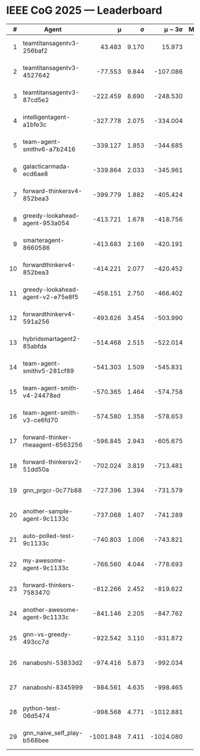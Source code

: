 # IEEE CoG 2025 — Leaderboard

| # | Agent | μ | σ | μ − 3σ | Matches | Updated |
|---:|---|---:|---:|---:|---:|---|
| 1 | teamtitansagentv3-256baf2 | 43.483 | 9.170 | 15.973 | 21376 | 2025-08-25 05:02 |
| 2 | teamtitansagentv3-4527642 | -77.553 | 9.844 | -107.086 | 21030 | 2025-08-25 05:02 |
| 3 | teamtitansagentv3-87cd5e2 | -222.459 | 8.690 | -248.530 | 21646 | 2025-08-25 05:02 |
| 4 | intelligentagent-a1bfe3c | -327.778 | 2.075 | -334.004 | 17828 | 2025-08-25 05:02 |
| 5 | team-agent-smithv6-a7b2416 | -339.127 | 1.853 | -344.685 | 20900 | 2025-08-25 05:02 |
| 6 | galacticarmada-ecd6ae8 | -339.864 | 2.033 | -345.961 | 19500 | 2025-08-25 05:02 |
| 7 | forward-thinkersv4-852bea3 | -399.779 | 1.882 | -405.424 | 17061 | 2025-08-25 05:02 |
| 8 | greedy-lookahead-agent-953a054 | -413.721 | 1.678 | -418.756 | 19308 | 2025-08-25 05:02 |
| 9 | smarteragent-8660586 | -413.683 | 2.169 | -420.191 | 17866 | 2025-08-25 05:02 |
| 10 | forwardthinkerv4-852bea3 | -414.221 | 2.077 | -420.452 | 17770 | 2025-08-25 05:02 |
| 11 | greedy-lookahead-agent-v2-e75e8f5 | -458.151 | 2.750 | -466.402 | 21588 | 2025-08-25 05:02 |
| 12 | forwardthinkerv4-591a256 | -493.626 | 3.454 | -503.990 | 17375 | 2025-08-25 05:02 |
| 13 | hybridsmartagent2-85abfda | -514.468 | 2.515 | -522.014 | 17610 | 2025-08-25 05:02 |
| 14 | team-agent-smithv5-281cf89 | -541.303 | 1.509 | -545.831 | 20220 | 2025-08-25 05:02 |
| 15 | team-agent-smith-v4-24478ed | -570.365 | 1.464 | -574.758 | 21136 | 2025-08-25 05:02 |
| 16 | team-agent-smith-v3-ce6fd70 | -574.580 | 1.358 | -578.653 | 21756 | 2025-08-25 05:02 |
| 17 | forward-thinker-rheaagent-6563256 | -596.845 | 2.943 | -605.675 | 19668 | 2025-08-25 05:02 |
| 18 | forward-thinkersv2-51dd50a | -702.024 | 3.819 | -713.481 | 20308 | 2025-08-25 05:02 |
| 19 | gnn_prgcr-0c77b88 | -727.396 | 1.394 | -731.579 | 18340 | 2025-08-25 05:02 |
| 20 | another-sample-agent-9c1133c | -737.068 | 1.407 | -741.289 | 21160 | 2025-08-25 05:02 |
| 21 | auto-polled-test-9c1133c | -740.803 | 1.006 | -743.821 | 21600 | 2025-08-25 05:02 |
| 22 | my-awesome-agent-9c1133c | -766.560 | 4.044 | -778.693 | 21180 | 2025-08-25 05:02 |
| 23 | forward-thinkers-7583470 | -812.266 | 2.452 | -819.622 | 19040 | 2025-08-25 05:02 |
| 24 | another-awesome-agent-9c1133c | -841.146 | 2.205 | -847.762 | 22420 | 2025-08-25 05:02 |
| 25 | gnn-vs-greedy-493cc7d | -922.542 | 3.110 | -931.872 | 16300 | 2025-08-25 05:02 |
| 26 | nanaboshi-53833d2 | -974.416 | 5.873 | -992.034 | 16420 | 2025-08-25 05:02 |
| 27 | nanaboshi-8345999 | -984.561 | 4.635 | -998.465 | 17090 | 2025-08-25 05:02 |
| 28 | python-test-06d5474 | -998.568 | 4.771 | -1012.881 | 16910 | 2025-08-25 05:02 |
| 29 | gnn_naive_self_play-b568bee | -1001.848 | 7.411 | -1024.080 | 16860 | 2025-08-25 05:02 |
